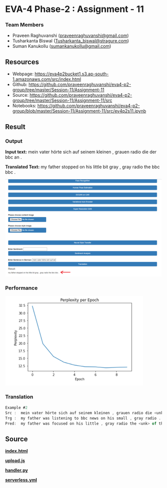 # EVA-4 Phase-2 : Assignment - 11

### Team Members

- Praveen Raghuvanshi (praveenraghuvanshi@gmail.com)
- Tusharkanta Biswal (Tusharkanta_biswal@stragure.com)
- Suman Kanukollu (sumankanukollu@gmail.com)

## Resources

- Webpage: https://eva4p2bucket1.s3.ap-south-1.amazonaws.com/src/index.html
- Github: https://github.com/praveenraghuvanshi/eva4-p2-group/tree/master/Session-11/Assignment-11
- Source: https://github.com/praveenraghuvanshi/eva4-p2-group/tree/master/Session-11/Assignment-11/src
- Notebooks: https://github.com/praveenraghuvanshi/eva4-p2-group/blob/master/Session-11/Assignment-11/src/ev4p2s11.ipynb

## Result

### Output

**Input text:** mein vater hörte sich auf seinem kleinen , grauen radio die der bbc an .

**Translated Text:** my father stopped on his little bit gray , gray radio the bbc bbc .

<img src="assets\translation-result.png" alt="Translated Result" style="zoom:80%;" />

### Performance

<img src="assets\attention-model-performance.png" alt="Attention Model Performance" style="zoom:80%;" />

### Translation

```javascript
Example #2
Src :  mein vater hörte sich auf seinem kleinen , grauen radio die <unk> der bbc an .
Trg :  my father was listening to bbc news on his small , gray radio .
Pred:  my father was focused on his little , gray radio the <unk> of the bbc .
```

## Source

**[index.html](src/index.html)**

**[upload.js](src/js/upload.js)**

**[handler.py](src/serverless/handler.py)**

**[serverless.yml](src/serverless/serverless.yml)**

